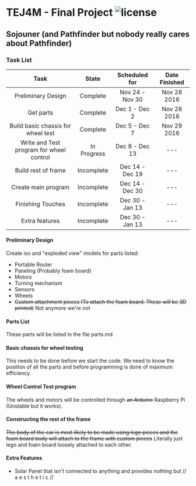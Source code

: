 # TEJ4M - Final Project  ![license](https://img.shields.io/badge/license-GPL_v3-blue.svg?style=flat)
## Sojouner (and Pathfinder but nobody really cares about Pathfinder)

### Task List

| Task                                     | State      | Scheduled for   | Date Finished   |
| :--------------------------------------: | :--------: | :-------------: | :-------------: |
| Preliminary Design                       | Complete   | Nov 24 - Nov 30 | Nov 28 2016     |
| Get parts                                | Complete   | Dec 1 - Dec 2   | Nov 28 2016     |
| Build basic chassis for wheel test       | Complete   | Dec 5 - Dec 7   | Nov 29 2016     |
| Write and Test program for wheel control | In Progress| Dec 8 - Dec 13  | ---             |
| Build rest of frame                      | Incomplete | Dec 14 - Dec 19 | ---             |
| Create main program                      | Incomplete | Dec 14 - Dec 30 | ---             |
| Finishing Touches                        | Incomplete | Dec 30 - Jan 13 | ---             |
| Extra features                           | Incomplete | Dec 30 - Jan 13 | ---             |


#### Preliminary Design
Create iso and "exploded view" models for parts listed:
* Portable Router
* Paneling (Probably foam board)
* Motors
* Turning mechanism
* Sensors
* Wheels
* ~~Custom attachment pieces (To attach the foam board. These will be 3D printed)~~ Not anymore we're not
#### Parts List
These parts will be listed in the file parts.md

#### Basic chassis for wheel testing
This needs to be done before we start the code. We need to know the position of
all the parts and before programming is done of maximum efficiency.

#### Wheel Control Test program
The wheels and motors will be controlled through ~~an Arduino~~ Raspberry Pi
(Unstable but it works).
#### Constructing the rest of the frame
~~The body of the car is most likely to be made using lego pieces and the foam
board body will attach to the frame with custom pieces~~
Literally just lego and foam board loosely attached to each other.

#### Extra Features
* Solar Panel that isn't connected to anything and provides nothing but
// a e s t h e t i c //
